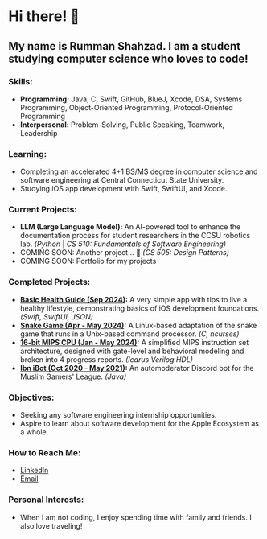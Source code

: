 # Hi there! 👋
## My name is Rumman Shahzad. I am a student studying computer science who loves to code!

### Skills:
- **Programming:** Java, C, Swift, GitHub, BlueJ, Xcode, DSA, Systems Programming, Object-Oriented Programming, Protocol-Oriented Programming
- **Interpersonal:** Problem-Solving, Public Speaking, Teamwork, Leadership

### Learning:
- Completing an accelerated 4+1 BS/MS degree in computer science and software engineering at Central Connecticut State University.
- Studying iOS app development with Swift, SwiftUI, and Xcode.

### Current Projects:
- **LLM (Large Language Model):** An AI-powered tool to enhance the documentation process for student researchers in the CCSU robotics lab. _(Python_ | _CS 510: Fundamentals of Software Engineering)_
- COMING SOON: Another project... 🤫 _(CS 505: Design Patterns)_
- COMING SOON: Portfolio for my projects

### Completed Projects:
- **[Basic Health Guide (Sep 2024)](https://github.com/rshaz2713/CWC-iOSFoundations-HandinAssignment):** A very simple app with tips to live a healthy lifestyle, demonstrating basics of iOS development foundations. _(Swift, SwiftUI, JSON)_
- **[Snake Game (Apr - May 2024)](https://github.com/rshaz2713/CCSU-CS355-SnakeCourseProject):** A Linux-based adaptation of the snake game that runs in a Unix-based command processor. _(C, ncurses)_
- **[16-bit MIPS CPU (Jan - May 2024)](https://github.com/rshaz2713/CCSU-CS385-CPU):** A simplified MIPS instruction set architecture, designed with gate-level and behavioral modeling and broken into 4 progress reports. _(Icarus Verilog HDL)_
- **[Ibn iBot (Oct 2020 - May 2021)](https://github.com/rshaz2713/Ibn-iBot):** An automoderator Discord bot for the Muslim Gamers' League. _(Java)_

### Objectives:
- Seeking any software engineering internship opportunities.
- Aspire to learn about software development for the Apple Ecosystem as a whole.

### How to Reach Me:
- [LinkedIn](https://www.linkedin.com/in/rumman-shahzad)
- [Email](mailto:rumman@devasp.com)

### Personal Interests:
- When I am not coding, I enjoy spending time with family and friends. I also love traveling!
